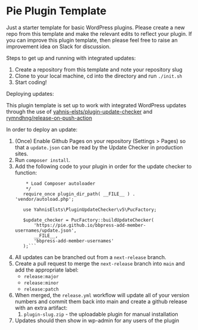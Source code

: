 # Pie Plugin Template
Just a starter template for basic WordPress plugins. Please create a new repo from this template and make the relevant edits to reflect your plugin. If you can improve this plugin template, then please feel free to raise an improvement idea on Slack for discussion.

Steps to get up and running with integrated updates:

1. Create a repository from this template and note your repository slug
1. Clone to your local machine, cd into the directory and run `./init.sh`
1. Start coding!

Deploying updates:

This plugin template is set up to work with integrated WordPress updates through the use of
[yahnis-elsts/plugin-update-checker](https://github.com/YahnisElsts/plugin-update-checker) and 
[rymndhng/release-on-push-action](https://github.com/rymndhng/release-on-push-action)

In order to deploy an update:

1. (Once) Enable Github Pages on your repository (Settings > Pages) so that a `update.json` can be read by the Update Checker in production sites.
1. Run `composer install`.
1. Add the following code to your plugin in order for the update checker to function:
   ```/**
       * Load Composer autoloader
       */
      require_once plugin_dir_path( __FILE__ ) . 'vendor/autoload.php';

      use YahnisElsts\PluginUpdateChecker\v5\PucFactory;

      $update_checker = PucFactory::buildUpdateChecker(
          'https://pie.github.io/bbpress-add-member-usernames/update.json',
          __FILE__,
          'bbpress-add-member-usernames'
      );```
1. All updates can be branched out from a `next-release` branch.
1. Create a pull request to merge the `next-release` branch into `main` and add the appropriate label:
    * `release:major`
    * `release:minor`
    * `release:patch`
1. When merged, the `release.yml` workflow will update all of your version numbers and commit them back into main and create a github release with an extra artifact:
    1. `plugin-slug.zip` - the uploadable plugin for manual installation
1. Updates should then show in wp-admin for any users of the plugin

